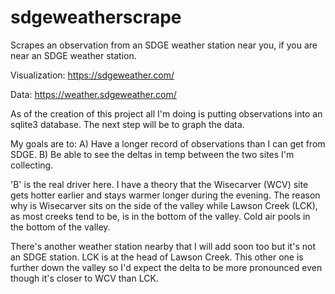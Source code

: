 # sdgeweatherscrape

Scrapes an observation from an SDGE weather station near you, if you are near an SDGE weather station.

Visualization:
https://sdgeweather.com/

Data:
https://weather.sdgeweather.com/


As of the creation of this project all I'm doing is putting observations into an sqlite3 database.
The next step will be to graph the data.

My goals are to:
  A) Have a longer record of observations than I can get from SDGE.
  B) Be able to see the deltas in temp between the two sites I'm collecting.

'B' is the real driver here. I have a theory that the Wisecarver (WCV) site gets hotter earlier
and stays warmer longer during the evening.  The reason why is Wisecarver sits on the side
of the valley while Lawson Creek (LCK), as most creeks tend to be, is in the bottom of the valley.
Cold air pools in the bottom of the valley.

There's another weather station nearby that I will add soon too but it's not an SDGE station.
LCK is at the head of Lawson Creek. This other one is further down the valley so I'd expect the
delta to be more pronounced even though it's closer to WCV than LCK.


